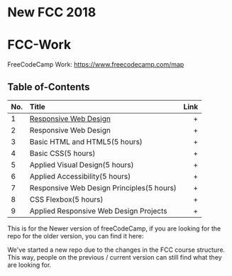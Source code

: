 # New FCC 2018

# FCC-Work
FreeCodeCamp Work: https://www.freecodecamp.com/map

## Table of-Contents

No. | Title | Link
| ------------- |:-------------| -----:|
1 | [Responsive Web Design](https://github.com/profoundhub/FCC-Work/tree/master/1-HTML5-and-CSS) | +  
2 | Responsive Web Design | +
3 | Basic HTML and HTML5(5 hours) | +
4 | Basic CSS(5 hours) | +
5 | Applied Visual Design(5 hours) | +
6 | Applied Accessibility(5 hours) | +
7 | Responsive Web Design Principles(5 hours) | +
8 | CSS Flexbox(5 hours) | +
9 | Applied Responsive Web Design Projects | +

This is for the Newer version of freeCodeCamp, if you are looking for the repo for the older version, you can find it here:

We've started a new repo due to the changes in the FCC course structure. This way, people on the previous / current version can still find what they are looking for.
